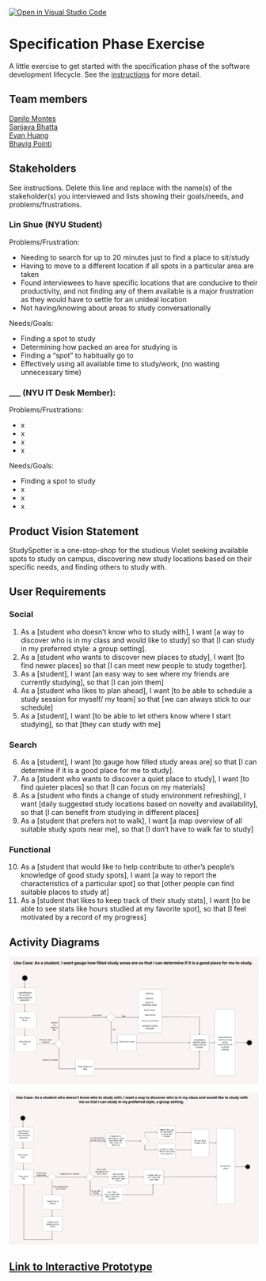 [![Open in Visual Studio Code](https://classroom.github.com/assets/open-in-vscode-c66648af7eb3fe8bc4f294546bfd86ef473780cde1dea487d3c4ff354943c9ae.svg)](https://classroom.github.com/online_ide?assignment_repo_id=8553901&assignment_repo_type=AssignmentRepo)
# Specification Phase Exercise

A little exercise to get started with the specification phase of the software development lifecycle. See the [instructions](instructions.md) for more detail.

## Team members

[Danilo Montes](https://github.com/danilo-montes) \
[Sanjaya Bhatta](https://github.com/itSanjaya) \
[Evan Huang](https://github.com/EV9H) \
[Bhavig Pointi](https://github.com/bpointi)

## Stakeholders

See instructions. Delete this line and replace with the name(s) of the stakeholder(s) you interviewed and lists showing their goals/needs, and problems/frustrations.

### Lin Shue (NYU Student)

Problems/Frustration:

- Needing to search for up to 20 minutes just to find a place to sit/study
- Having to move to a different location if all spots in a particular area are taken
- Found interviewees to have specific locations that are conducive to their productivity, and not finding any of them available is a major frustration as they would have to settle for an unideal location
- Not having/knowing about areas to study conversationally

Needs/Goals:
- Finding a spot to study
- Determining how packed an area for studying is
- Finding a “spot” to habitually go to 
- Effectively using all available time to study/work, (no wasting unnecessary time)

### ___ (NYU IT Desk Member):

Problems/Frustrations:
- x
- x
- x
- x

Needs/Goals:
- Finding a spot to study
- x
- x
- x

## Product Vision Statement

StudySpotter is a one-stop-shop for the studious Violet seeking available spots to study on campus, discovering new study locations based on their specific needs, and finding others to study with.

## User Requirements

### Social
1. As a [student who doesn’t know who to study with], I want [a way to discover who is in my class and would like to study] so that [I can study in my preferred style: a group setting].
2. As a [student who wants to discover new places to study], I want [to find newer places] so that [I can meet new people to study together].
3. As a [student], I want [an easy way to see where my friends are currently studying], so that [I can join them]
4. As a [student who likes to plan ahead], I want [to be able to schedule a study session for myself/ my team] so that [we can always stick to our schedule]
5. As a [student], I want [to be able to let others know where I start studying], so that [they can study with me]
### Search
6. As a [student], I want [to gauge how filled study areas are] so that [I can determine if it is a good place for me to study].
7. As a [student who wants to discover a quiet place to study], I want [to find quieter places] so that [I can focus on my materials]
8. As a [student who finds a change of study environment refreshing], I want [daily suggested study locations based on novelty and availability], so that [I can benefit from studying in different places]
9. As a [student that prefers not to walk], I want [a map overview of all suitable study spots near me], so that [I don’t have to walk far to study]
### Functional
10. As a [student that would like to help contribute to other’s people’s knowledge of good study spots], I want [a way to report the characteristics of a particular spot] so that [other people can find suitable places to study at]
11. As a [student that likes to keep track of their study stats], I want [to be able to see stats like hours studied at my favorite spot], so that [I feel motivated by a record of my progress]

## Activity Diagrams

![use case 1](./images/use_case_1.png)

![use case 2](./images/use_case_2.png)

## [Link to Interactive Prototype](https://www.figma.com/proto/iP4zj6bMcgTh4W49lfLxPL/StudySpotter---SE-Project-1?node-id=48%3A2540&scaling=scale-down&page-id=36%3A477&starting-point-node-id=48%3A2540)
